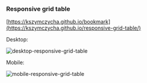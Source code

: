 ### Responsive grid table

[https://kszymczycha.github.io/bookmark](https://kszymczycha.github.io/responsive-grid-table/)

Desktop:

![desktop-responsive-grid-table](https://github.com/kszymczycha/responsive-grid-table/assets/30631373/2b3cf6af-64e8-4b8a-a696-ed088628c45f)

Mobile:

![mobile-responsive-grid-table](https://github.com/kszymczycha/responsive-grid-table/assets/30631373/97b5fb07-126f-4ffd-83ce-5c05b5fa4c79)
